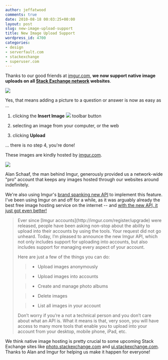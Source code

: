 ```yaml
---
author: jeffatwood
comments: true
date: 2010-08-18 00:03:25+00:00
layout: post
slug: new-image-upload-support
title: New Image Upload Support
wordpress_id: 4700
categories:
- design
- serverfault.com
- stackexchange
- superuser.com
---
```



Thanks to our good friends at [imgur.com](http://imgur.com/), **we now support native image uploads on all [Stack Exchange network](http://stackexchange.com) websites**. 



![](http://blog.stackoverflow.com/wp-content/uploads/native-image-uploads-imgur.png)



Yes, that means adding a picture to a question or answer is now as easy as ...







  1. clicking the **Insert Image** ![](http://blog.stackoverflow.com/wp-content/uploads/insert-image-button.png) toolbar button 

  2. selecting an image from your computer, or the web

  3. clicking **Upload**




... there is no step 4, you're done!



These images are kindly hosted by [imgur.com](http://imgur.com/).



[![](http://blog.stackoverflow.com/wp-content/uploads/imgur-logo.png)](http://imgur.com/)



Alan Schaaf, the man behind Imgur, generously provided us a network-wide "pro" account that keeps any images hosted through our websites around indefinitely.



We're also using Imgur's [brand spanking new API](http://api.imgur.com/) to implement this feature. I've been using Imgur on and off for a while, as it was arguably already the best free image hosting service on the internet -- and [with the new API, it just got even better!](http://imgur.com/blog/2010/08/17/the-most-requested-feature-of-all-time-has-arrived/)





<blockquote>
Ever since [Imgur accounts](http://imgur.com/register/upgrade) were released, people have been asking non-stop about the ability to upload into their accounts by using the tools. Your request did not go unheard. Today, I’m pleased to announce the new Imgur API, which not only includes support for uploading into accounts, but also includes support for managing every aspect of your account. 

> 
> 
Here are just a few of the things you can do:

> 
> 

> 
> 

>   * Upload images anonymously

>   * Upload images into accounts

>   * Create and manage photo albums

>   * Delete images

>   * List all images in your account


> 
> 
Don’t worry if you’re a not a technical person and you don’t care about what an API is. What it means is that, very soon, you will have access to many more tools that enable you to upload into your account from your desktop, mobile phone, iPad, etc.
</blockquote>








We think native image hosting is pretty crucial to some upcoming Stack Exchange sites like [photo.stackexchange.com](http://photo.stackexchange.com) and [ui.stackexchange.com](http://ui.stackexchange.com). Thanks to Alan and Imgur for helping us make it happen for everyone!

